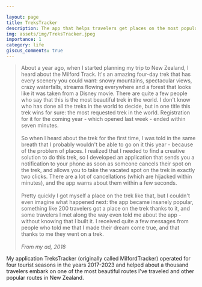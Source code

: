 ```yaml
---

layout: page
title: TreksTracker
description: The app that helps travelers get places on the most popular treks in New Zealand.
img: assets/img/TreksTracker.jpeg
importance: 1
category: life
giscus_comments: true
---
```

> About a year ago, when I started planning my trip to New Zealand, I heard about the Milford Track. It's an amazing four-day trek that has every scenery you could want: snowy mountains, spectacular views, crazy waterfalls, streams flowing everywhere and a forest that looks like it was taken from a Disney movie. There are quite a few people who say that this is the most beautiful trek in the world. I don't know who has done all the treks in the world to decide, but in one title this trek wins for sure: the most requested trek in the world. Registration for it for the coming year - which opened last week - ended within seven minutes. <br><br>
So when I heard about the trek for the first time, I was told in the same breath that I probably wouldn't be able to go on it this year - because of the problem of places. I realized that I needed to find a creative solution to do this trek, so I developed an application that sends you a notification to your phone as soon as someone cancels their spot on the trek, and allows you to take the vacated spot on the trek in exactly two clicks. There are a lot of cancellations (which are hijacked within minutes), and the app warns about them within a few seconds.<br><br>
Pretty quickly I got myself a place on the trek like that, but I couldn't even imagine what happened next: the app became insanely popular, something like 200 travelers got a place on the trek thanks to it, and some travelers I met along the way even told me about the app - without knowing that I built it. I received quite a few messages from people who told me that I made their dream come true, and that thanks to me they went on a trek.<br><br>
<cite>From my ad, 2018</cite>

My application TreksTracker (originally called MilfordTracker) operated for four tourist seasons in the years 2017-2023 and helped about a thousand travelers embark on one of the most beautiful routes I've traveled and other popular routes in New Zealand.